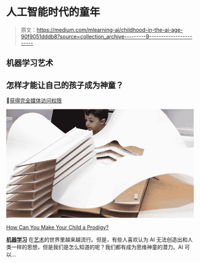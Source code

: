 # 人工智能时代的童年

> 原文：<https://medium.com/mlearning-ai/childhood-in-the-ai-age-90f9051dddb8?source=collection_archive---------9----------------------->

## 机器学习艺术

## 怎样才能让自己的孩子成为神童？

🔵[获得完全媒体访问权限](https://datasculptor.medium.com/membership)

![](img/72dcbcf6ad15a57a286e62ea4040b28c.png)

[How Can You Make Your Child a Prodigy?](https://mlearning.substack.com)

[**机器学习**](https://mlearning.substack.com) 在[艺术](/mlearning-ai/how-i-use-gpt3-in-my-art-61e0a2d07f2)的世界里越来越流行。但是，有些人喜欢认为 AI 无法创造出和人类一样的思想，但是我们是怎么知道的呢？我们都有成为思维神童的潜力。AI 可以…